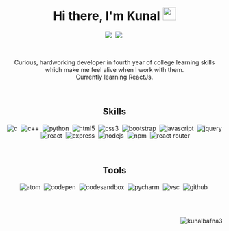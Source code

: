 <p>
<h1 align="center"><b>Hi there, I'm Kunal</b> <img src="https://raw.githubusercontent.com/MartinHeinz/MartinHeinz/master/wave.gif" width="30px"></h1>
</p>

<p align="center">
<a href="https://www.linkedin.com/in/kunal-bafna-03"><img src="https://img.shields.io/badge/linkedin-%230077B5.svg?&style=for-the-badge&logo=linkedin&logoColor=white alt="LinkedIn" /></a>&nbsp;
<a href="bafnakunal3@gmail.com"><img src="https://img.shields.io/badge/gmail-%2312100E.svg?&style=for-the-badge&logo=gmail&logoColor=white alt="Gmail" /></a>&nbsp;
</p>
<br />

<p align="center">Curious, hardworking developer in fourth year of college learning skills which make me feel alive when I work with them. <br/>Currently learning ReactJs.</p>
<br>


<!-- skills -->
<h2 align="center">Skills</h2>
<p align="center">
  <img alt="c" src="https://img.shields.io/badge/c-%2300599C.svg?style=for-the-badge&logo=c&logoColor=white" />&nbsp;
  <img alt="c++" src="https://img.shields.io/badge/c++-%2300599C.svg?style=for-the-badge&logo=c%2B%2B&logoColor=white" />&nbsp;
  <img alt="python" src="https://img.shields.io/badge/python-3670A0?style=for-the-badge&logo=python&logoColor=ffdd54" />&nbsp;
  <img alt="html5" src="https://img.shields.io/badge/html5-%23E34F26.svg?style=for-the-badge&logo=html5&logoColor=white" />&nbsp;
  <img alt="css3" src="https://img.shields.io/badge/css3-%231572B6.svg?style=for-the-badge&logo=css3&logoColor=white" />&nbsp;
  <img alt="bootstrap" src="https://img.shields.io/badge/Bootstrap%20-%23232F3E?logo=BOOTSTRAP&logoColor=white&style=for-the-badge" />&nbsp;
  <img alt="javascript" src="https://img.shields.io/badge/javascript-%23323330.svg?style=for-the-badge&logo=javascript&logoColor=%23F7DF1E" />&nbsp;
  <img alt="jquery" src="https://img.shields.io/badge/jquery-%230769AD.svg?style=for-the-badge&logo=jquery&logoColor=white" />&nbsp;
  <img alt="react" src="https://img.shields.io/badge/react%20-%2320232a.svg?&style=for-the-badge&logo=react&logoColor=%2361DAFB" />&nbsp;
  <img alt="express" src="https://img.shields.io/badge/express.js-%23404d59.svg?style=for-the-badge&logo=express&logoColor=%2361DAFB" />&nbsp;
  <img  alt="nodejs" src="https://img.shields.io/badge/node.js%20-%2343853D.svg?&style=for-the-badge&logo=node.js&logoColor=white" />&nbsp;
  <img alt="npm" src="https://img.shields.io/badge/NPM-%23000000.svg?style=for-the-badge&logo=npm&logoColor=white" />&nbsp;
  <img alt="react router" src="https://img.shields.io/badge/React_Router-CA4245?style=for-the-badge&logo=react-router&logoColor=white" />&nbsp;
</p>
<br>

<h2 align="center">Tools</h2>
<p align="center">
  <img alt="atom" src="https://img.shields.io/badge/Atom-%2366595C.svg?style=for-the-badge&logo=atom&logoColor=white" />&nbsp;
  <img alt="codepen" src="https://img.shields.io/badge/CodePen-white?style=for-the-badge&logo=codepen&logoColor=black" />&nbsp;
  <img alt="codesandbox" src="https://img.shields.io/badge/Codesandbox-040404?style=for-the-badge&logo=codesandbox&logoColor=DBDBDB" />&nbsp;
  <img alt="pycharm" src="https://img.shields.io/badge/pycharm-143?style=for-the-badge&logo=pycharm&logoColor=black&color=black&labelColor=green" />&nbsp;
  <img alt="vsc" src="https://img.shields.io/badge/Visual%20Studio%20Code-0078d7.svg?style=for-the-badge&logo=visual-studio-code&logoColor=white" />&nbsp;
  <img alt="github" src="https://img.shields.io/badge/github-%23121011.svg?style=for-the-badge&logo=github&logoColor=white" />&nbsp;
</p>
<br>

<br>
<!-- <p><img align="left" src="https://github-readme-stats.vercel.app/api?username=kunalbafna3&show_icons=true&locale=en" alt="kunalbafna3" /></p> -->

<p>&nbsp;<img align="right" src="https://github-readme-streak-stats.herokuapp.com/?user=kunalbafna3&" alt="kunalbafna3"></p>

<!-- <p><img align="right" src="https://github-readme-stats.vercel.app/api/top-langs?username=kunalbafna3&show_icons=true&locale=en&layout=compact" alt="kunalbafna3" /></p> -->

<!-- <h2 align="center">My favorite projects</h2>
<p align="center">
<ul align="center">
  [Omnifood](https://github.com/kunalbafna3/Omnifood)
  
  
 </ul>  
</p>
<br /> -->


